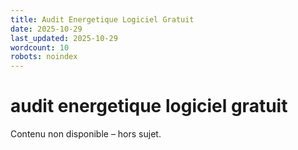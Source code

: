 ```yaml
---
title: Audit Energetique Logiciel Gratuit
date: 2025-10-29
last_updated: 2025-10-29
wordcount: 10
robots: noindex
---
```


# audit energetique logiciel gratuit

Contenu non disponible – hors sujet.